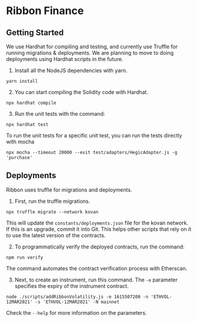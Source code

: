 # Ribbon Finance

## Getting Started

We use Hardhat for compiling and testing, and currently use Truffle for running migrations & deployments. We are planning to move to doing deployments using Hardhat scripts in the future.

1. Install all the NodeJS dependencies with yarn.

```
yarn install
```

2. You can start compiling the Solidity code with Hardhat.

```
npx hardhat compile
```

3. Run the unit tests with the command:

```
npx hardhat test
```

To run the unit tests for a specific unit test, you can run the tests directly with mocha

```
npx mocha --timeout 20000 --exit test/adapters/HegicAdapter.js -g 'purchase'
```

## Deployments

Ribbon uses truffle for migrations and deployments.

1. First, run the truffle migrations.

```
npx truffle migrate --network kovan
```

This will update the `constants/deployments.json` file for the kovan network. If this is an upgrade, commit it into Git. This helps other scripts that rely on it to use the latest version of the contracts.

2. To programmatically verify the deployed contracts, run the command:

```
npm run verify
```

The command automates the contract verification process with Etherscan.

3. Next, to create an instrument, run this command. The `-e` parameter specifies the expiry of the instrument contract.

```
node ./scripts/addRibbonVolatility.js -e 1615507200 -n 'ETHVOL-12MAR2021' -s 'ETHVOL-12MAR2021' -N mainnet
```

Check the `--help` for more information on the parameters.
